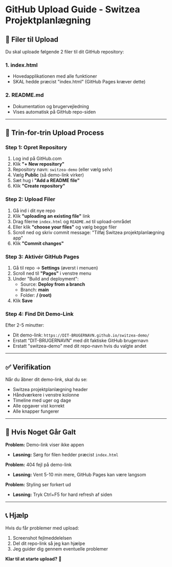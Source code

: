 # GitHub Upload Guide - Switzea Projektplanlægning

## 📁 Filer til Upload

Du skal uploade følgende 2 filer til dit GitHub repository:

### 1. **index.html** 
- Hovedapplikationen med alle funktioner
- SKAL hedde præcist "index.html" (GitHub Pages kræver dette)

### 2. **README.md**
- Dokumentation og brugervejledning  
- Vises automatisk på GitHub repo-siden

---

## 🚀 Trin-for-trin Upload Process

### Step 1: Opret Repository
1. Log ind på GitHub.com
2. Klik **"+ New repository"**
3. Repository navn: `switzea-demo` (eller vælg selv)  
4. Vælg **Public** (så demo-link virker)
5. Sæt hug i **"Add a README file"**
6. Klik **"Create repository"**

### Step 2: Upload Filer
1. Gå ind i dit nye repo
2. Klik **"uploading an existing file"** link
3. Drag filerne `index.html` og `README.md` til upload-området
4. Eller klik **"choose your files"** og vælg begge filer
5. Scroll ned og skriv commit message: "Tilføj Switzea projektplanlægning app"
6. Klik **"Commit changes"**

### Step 3: Aktivér GitHub Pages  
1. Gå til repo → **Settings** (øverst i menuen)
2. Scroll ned til **"Pages"** i venstre menu
3. Under "Build and deployment":
   - Source: **Deploy from a branch**
   - Branch: **main**
   - Folder: **/ (root)**
4. Klik **Save**

### Step 4: Find Dit Demo-Link
Efter 2-5 minutter:
- Dit demo-link: `https://DIT-BRUGERNAVN.github.io/switzea-demo/`
- Erstatt "DIT-BRUGERNAVN" med dit faktiske GitHub brugernavn
- Erstatt "switzea-demo" med dit repo-navn hvis du valgte andet

---

## ✅ Verifikation

Når du åbner dit demo-link, skal du se:
- Switzea projektplanlægning header
- Håndværkere i venstre kolonne
- Timeline med uger og dage
- Alle opgaver vist korrekt
- Alle knapper fungerer

---

## 🔧 Hvis Noget Går Galt

**Problem:** Demo-link viser ikke appen
- **Løsning:** Sørg for filen hedder præcist `index.html`

**Problem:** 404 fejl på demo-link  
- **Løsning:** Vent 5-10 min mere, GitHub Pages kan være langsom

**Problem:** Styling ser forkert ud
- **Løsning:** Tryk Ctrl+F5 for hard refresh af siden

---

## 📞 Hjælp

Hvis du får problemer med upload:
1. Screenshot fejlmeddelelsen
2. Del dit repo-link så jeg kan hjælpe
3. Jeg guider dig gennem eventuelle problemer

**Klar til at starte upload?** 🚀